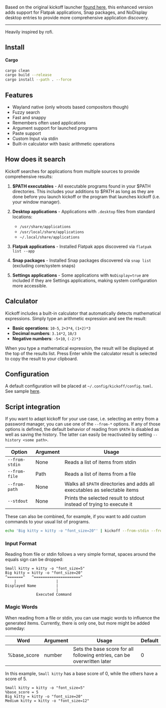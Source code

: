 Based on the original kickoff launcher [found here](https://github.com/j0ru/kickoff), this enhanced version adds support for Flatpak applications, Snap packages, and NoDisplay desktop entries to provide more comprehensive application discovery.

---

Heavily inspired by rofi.

## Install

#### Cargo

```bash
cargo clean
cargo build --release
cargo install --path . --force
```

## Features

- Wayland native (only wlroots based compositors though)
- Fuzzy search
- Fast and snappy
- Remembers often used applications
- Argument support for launched programs
- Paste support
- Custom Input via stdin
- Built-in calculator with basic arithmetic operations

## How does it search

Kickoff searches for applications from multiple sources to provide comprehensive results:

1. **$PATH executables** - All executable programs found in your $PATH directories. This includes your additions to $PATH as long as they are done before you launch kickoff or the program that launches kickoff (i.e. your window manager).

2. **Desktop applications** - Applications with `.desktop` files from standard locations:
   - `/usr/share/applications`
   - `/usr/local/share/applications` 
   - `~/.local/share/applications`

3. **Flatpak applications** - Installed Flatpak apps discovered via `flatpak list --app`

4. **Snap packages** - Installed Snap packages discovered via `snap list` (excluding core/system snaps)

5. **Settings applications** - Some applications with `NoDisplay=true` are included if they are Settings applications, making system configuration more accessible.

## Calculator

Kickoff includes a built-in calculator that automatically detects mathematical expressions. Simply type an arithmetic expression and see the result:

- **Basic operations**: `10-5`, `2+3*4`, `(1+2)*3`
- **Decimal numbers**: `3.14*2`, `10/3`
- **Negative numbers**: `-5+10`, `(-2)*3`

When you type a mathematical expression, the result will be displayed at the top of the results list. Press Enter while the calculator result is selected to copy the result to your clipboard.

## Configuration

A default configuration will be placed at `~/.config/kickoff/config.toml`. See sample [here](https://github.com/mdillondc/kickoff/blob/main/assets/default_config.toml).

## Script integration

If you want to adapt kickoff for your use case, i.e. selecting an entry from a password manager,
you can use one of the `--from-*` options. If any of those options is defined, the default behavior of reading from `$PATH` is disabled as well as
saving the history. The latter can easily be reactivated by setting `--history <some path>`.

|Option|Argument|Usage|
|------|--------|-----|
|`--from-stdin`|None| Reads a list of items from stdin |
|`--from-file`|Path| Reads a list of items from a file |
|`--from-path`|None| Walks all `$PATH` directories and adds all executables as selectable items |
|`--stdout`|None| Prints the selected result to stdout instead of trying to execute it |

These can also be combined, for example, if you want to add custom commands to your usual list of programs.
```bash
echo 'Big kitty = kitty -o "font_size=20"' | kickoff --from-stdin --from-path --history ".cache/kickoff/custom_history.csv"
```

### Input Format

Reading from file or stdin follows a very simple format,
spaces around the equals sign can be dropped:
```
Small kitty = kitty -o "font_size=5"
Big kitty = kitty -o "font_size=20"
^=======^   ^=====================^
    |                  |
Displayed Name         |
                       |
              Executed Command
```

### Magic Words

When reading from a file or stdin, you can use magic words to influence the generated items.
Currently, there is only one, but more might be added someday:

|Word|Argument|Usage|Default|
|----|--------|-----|-------|
|%base_score| number | Sets the base score for all following entries, can be overwritten later | 0 |

In this example, `Small kitty` has a base score of 0, while the others have a score of 5.
```
Small kitty = kitty -o "font_size=5"
%base_score = 5
Big kitty = kitty -o "font_size=20"
Medium kitty = kitty -o "font_size=12"
```
